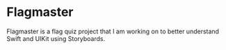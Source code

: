 # Flagmaster
Flagmaster is a flag quiz project that I am working on to better understand Swift and UIKit using Storyboards.
